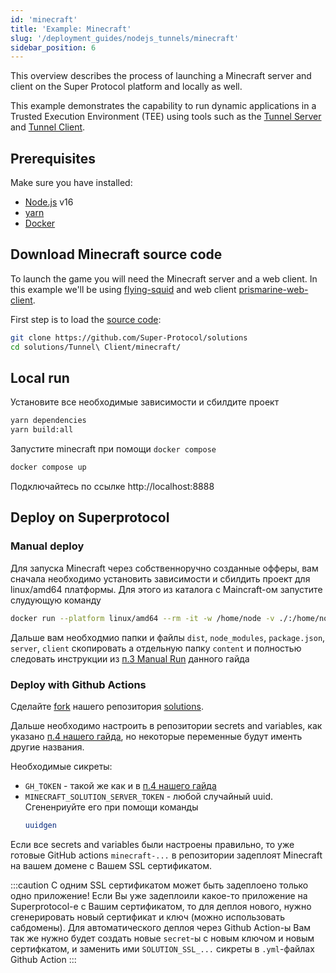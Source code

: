 ```yaml
---
id: 'minecraft'
title: 'Example: Minecraft'
slug: '/deployment_guides/nodejs_tunnels/minecraft'
sidebar_position: 6
---
```


This overview describes the process of launching a Minecraft server and client on the Super Protocol platform and locally as well.

This example demonstrates the capability to run dynamic applications in a Trusted Execution Environment (TEE) using tools such as the [Tunnel Server](/developers/architecture/tunnels/server) and [Tunnel Client](/developers/architecture/tunnels/client).

## Prerequisites

Make sure you have installed:

- [Node.js](https://nodejs.org/en/download/package-manager) v16
- [yarn](https://classic.yarnpkg.com/lang/en/docs/install/#mac-stable)
- [Docker](https://docs.docker.com/engine/install/)

## Download Minecraft source code

To launch the game you will need the Minecraft server and a web client.
In this example we'll be using [flying-squid](https://github.com/PrismarineJS/flying-squid) and web client [prismarine-web-client](https://github.com/PrismarineJS/prismarine-web-client).

First step is to load the [source code](https://github.com/Super-Protocol/solutions):

```bash
git clone https://github.com/Super-Protocol/solutions
cd solutions/Tunnel\ Client/minecraft/
```

## Local run

Установите все необходимые зависимости и сбилдите проект

```bash
yarn dependencies
yarn build:all
```

Запустите minecraft при помощи `docker compose`

```bash
docker compose up
```

Подключайтесь по ссылке http://localhost:8888

## Deploy on Superprotocol

### Manual deploy

Для запуска Minecraft через собственноручно созданные офферы, вам сначала необходимо установить зависимости и сбилдить проект для linux/amd64 платформы. Для этого из каталога с Maincraft-ом запустите слудующую команду

```bash
docker run --platform linux/amd64 --rm -it -w /home/node -v ./:/home/node node:16-buster yarn dependencies && yarn build:all
```

Дальше вам необходмио папки и файлы `dist`, `node_modules`, `package.json`, `server`, `client` скопировать а отдельную папку `content` и полностью следовать инструкции из [п.3 Manual Run](/developers/deployment_guides/nodejs_tunnels/manual_run) данного гайда

### Deploy with Github Actions

Сделайте [fork](https://docs.github.com/en/get-started/quickstart/fork-a-repo) нашего репозитория [solutions](https://github.com/Super-Protocol/solutions).

Дальше необходимо настроить в репозитории secrets and variables, как указано [п.4 нашего гайда](/developers/deployment_guides/nodejs_tunnels/repo#preparing-secrets-and-variables), но некоторые переменные будут именть другие названия.

Необходимые сикреты:

- `GH_TOKEN` - такой же как и в [п.4 нашего гайда](/developers/deployment_guides/nodejs_tunnels/repo#preparing-secrets-and-variables)
- `MINECRAFT_SOLUTION_SERVER_TOKEN` - любой случайный uuid. Сгененриуйте его при помощи команды
  ```bash
  uuidgen
  ```

Если все secrets and variables были настроены правильно, то уже готовые GitHub actions `minecraft-...` в репозитории задеплоят Minecraft на вашем домене с Вашем SSL сертификатом.

:::caution
С одним SSL сертификатом может быть задеплоено только одно приложение!
Если Вы уже задеплоили какое-то приложение на Superprotocol-е с Вашим сертификатом, то для деплоя нового, нужно сгенерировать новый сертификат и ключ (можно использовать сабдомены).
Для автоматического деплоя через Github Action-ы Вам так же нужно будет создать новые `secret`-ы с новым ключом и новым сертифкатом, и заменить ими `SOLUTION_SSL_...` сикреты в `.yml`-файлах Github Action
:::
